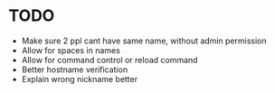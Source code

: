 # TODO

- Make sure 2 ppl cant have same name, without admin permission
- Allow for spaces in names
- Allow for command control or reload command
- Better hostname verification
- Explain wrong nickname better
